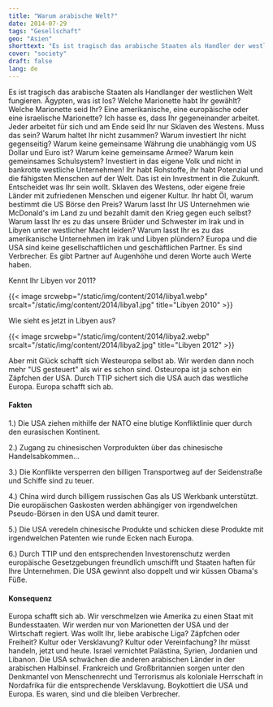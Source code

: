 ```yaml
---
title: "Warum arabische Welt?"
date: 2014-07-29
tags: "Gesellschaft"
geo: "Asien"
shorttext: "Es ist tragisch das arabische Staaten als Handler der westlichen Welt fungieren. Anstatt gemeinsam an einer arabischen Welt zu arbeiten zerstören Sie Kultur und Leben..."
cover: "society"
draft: false
lang: de
---
```


Es ist tragisch das arabische Staaten als Handlanger der westlichen Welt fungieren. Ägypten, was ist los? Welche Marionette habt Ihr gewählt? Welche Marionette seid Ihr? Eine amerikanische, eine europäische oder eine israelische Marionette? Ich hasse es, dass Ihr gegeneinander arbeitet. Jeder arbeitet für sich und am Ende seid Ihr nur Sklaven des Westens. Muss das sein? Warum haltet Ihr nicht zusammen? Warum investiert Ihr nicht gegenseitig? Warum keine gemeinsame Währung die unabhängig vom US Dollar und Euro ist? Warum keine gemeinsame Armee? Warum kein gemeinsames Schulsystem? Investiert in das eigene Volk und nicht in bankrotte westliche Unternehmen! Ihr habt Rohstoffe, ihr habt Potenzial und die fähigsten Menschen auf der Welt. Das ist ein Investment in die Zukunft. Entscheidet was Ihr sein wollt. Sklaven des Westens, oder eigene freie Länder mit zufriedenen Menschen und eigener Kultur. Ihr habt Öl, warum bestimmt die US Börse den Preis? Warum lasst Ihr US Unternehmen wie McDonald's im Land zu und bezahlt damit den Krieg gegen euch selbst? Warum lasst Ihr es zu das unsere Brüder und Schwester im Irak und in Libyen unter westlicher Macht leiden? Warum lasst Ihr es zu das amerikanische Unternehmen im Irak und Libyen plündern? Europa und die USA sind keine gesellschaftlichen und geschäftlichen Partner. Es sind Verbrecher. Es gibt Partner auf Augenhöhe und deren Worte auch Werte haben. 

Kennt Ihr Libyen vor 2011?

{{< image srcwebp="/static/img/content/2014/libya1.webp" srcalt="/static/img/content/2014/libya1.jpg" title="Libyen 2010" >}}

Wie sieht es jetzt in Libyen aus?

{{< image srcwebp="/static/img/content/2014/libya2.webp" srcalt="/static/img/content/2014/libya2.jpg" title="Libyen 2012" >}}

Aber mit Glück schafft sich Westeuropa selbst ab. Wir werden dann noch mehr "US gesteuert" als wir es schon sind. Osteuropa ist ja schon ein Zäpfchen der USA. Durch TTIP sichert sich die USA auch das westliche Europa. Europa schafft sich ab. 

#### Fakten

1.) Die USA ziehen mithilfe der NATO eine blutige Konfliktlinie quer durch den eurasischen Kontinent.

2.) Zugang zu chinesischen Vorprodukten über das chinesische Handelsabkommen...

3.) Die Konflikte versperren den billigen Transportweg auf der Seidenstraße und Schiffe sind zu teuer. 

4.) China wird durch billigem russischen Gas als US Werkbank unterstützt. Die europäischen Gaskosten werden abhängiger von irgendwelchen Pseudo-Börsen in den USA und damit teurer. 

5.) Die USA veredeln chinesische Produkte und schicken diese Produkte mit irgendwelchen Patenten wie runde Ecken nach Europa. 

6.) Durch TTIP und den entsprechenden Investorenschutz werden europäische Gesetzgebungen freundlich umschifft und Staaten haften für Ihre Unternehmen. Die USA gewinnt also doppelt und wir küssen Obama's Füße. 

#### Konsequenz

Europa schafft sich ab. Wir verschmelzen wie Amerika zu einen Staat mit Bundesstaaten. Wir werden nur von Marionetten der USA und der Wirtschaft regiert. Was wollt Ihr, liebe arabische Liga? Zäpfchen oder Freiheit? Kultur oder Versklavung? Kultur oder Vereinfachung? Ihr müsst handeln, jetzt und heute. Israel vernichtet Palästina, Syrien, Jordanien und Libanon. Die USA schwächen die anderen arabischen Länder in der arabischen Halbinsel. Frankreich und Großbritannien sorgen unter den Denkmantel von Menschenrecht und Terrorismus als koloniale Herrschaft in Nordafrika für die entsprechende Versklavung. Boykottiert die USA und Europa. Es waren, sind und die bleiben Verbrecher. 
